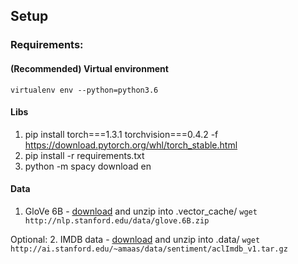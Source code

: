 ## Setup
### Requirements:
#### (Recommended) Virtual environment
```virtualenv env --python=python3.6```
#### Libs
1. pip install torch===1.3.1 torchvision===0.4.2 -f https://download.pytorch.org/whl/torch_stable.html
2. pip install -r requirements.txt
3. python -m spacy download en
#### Data
1. GloVe 6B - [download](https://nlp.stanford.edu/projects/glove/) and unzip into .vector_cache/
```wget http://nlp.stanford.edu/data/glove.6B.zip```

Optional: 2. IMDB data - [download](http://ai.stanford.edu/~amaas/data/sentiment/) and unzip into .data/
```wget http://ai.stanford.edu/~amaas/data/sentiment/aclImdb_v1.tar.gz```
